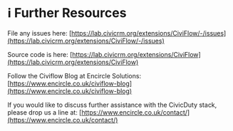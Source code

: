 # ℹ Further Resources

File any issues here: [https://lab.civicrm.org/extensions/CiviFlow/-/issues](https://lab.civicrm.org/extensions/CiviFlow/-/issues)

Source code is here: [https://lab.civicrm.org/extensions/CiviFlow](https://lab.civicrm.org/extensions/CiviFlow)

Follow the Civiflow Blog at Encircle Solutions: [https://www.encircle.co.uk/civiflow-blog](https://www.encircle.co.uk/civiflow-blog)

If you would like to discuss further assistance with the CivicDuty stack, please drop us a line at: [https://www.encircle.co.uk/contact/](https://www.encircle.co.uk/contact/)

